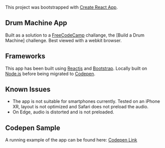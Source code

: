 This project was bootstrapped with [Create React App](https://github.com/facebook/create-react-app).

## Drum Machine App

Built as a solution to a [FreeCodeCamp](https://www.freecodecamp.org) challange, the [Build a Drum Machine] challenge. Best viewed with a webkit browser.

## Frameworks

This app has been built using [Reactjs](https://reactjs.org) and [Bootstrap](https://reactjs.org). Locally built on [Node.js](https://nodejs.org/) before being migrated to [Codepen](https://codepen.io).

## Known Issues

- The app is not suitable for smartphones currently. Tested on an iPhone XR, layout is not optimized and Safari does not preload the audio.
- On Edge, audio is distorted and is not preloaded.

## Codepen Sample

A running example of the app can be found here: [Codepen Link](https://codepen.io/toastyrhombus/pen/OJMWqGM)

